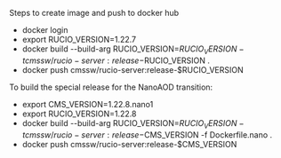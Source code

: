 Steps to create image and push to docker hub

* docker login
* export RUCIO_VERSION=1.22.7
* docker build --build-arg RUCIO_VERSION=$RUCIO_VERSION -t cmssw/rucio-server:release-$RUCIO_VERSION .
* docker push cmssw/rucio-server:release-$RUCIO_VERSION


To build the special release for the NanoAOD transition:
* export CMS_VERSION=1.22.8.nano1
* export RUCIO_VERSION=1.22.8
* docker build --build-arg RUCIO_VERSION=$RUCIO_VERSION -t cmssw/rucio-server:release-$CMS_VERSION  -f Dockerfile.nano .
* docker push cmssw/rucio-server:release-$CMS_VERSION

